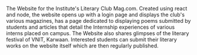 The Website for the Institute's Literary Club Mag.com. Created using react and node, the website opens up with a login page and  displays the club's various magazines, has a page dedicated to displaying poems submitted by students and articles that detail the Internship experiences of various interns placed on campus. The Website also shares glimpses of the literary festival of VNIT, Karwaan. Interested students can submit their literary works on the website itself which are then regularly published.  
